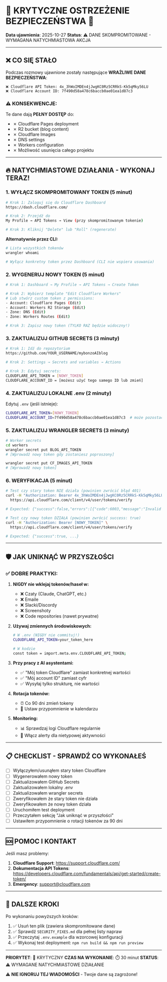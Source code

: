 # 🚨 KRYTYCZNE OSTRZEŻENIE BEZPIECZEŃSTWA 🚨

**Data ujawnienia**: 2025-10-27
**Status**: ⚠️ DANE SKOMPROMITOWANE - WYMAGANA NATYCHMIASTOWA AKCJA

---

## ❌ CO SIĘ STAŁO

Podczas rozmowy ujawnione zostały następujące **WRAŻLIWE DANE BEZPIECZEŃSTWA**:

```
❌ Cloudflare API Token: 4x_3hWoIMDEn4jJwgKC0Rz5CRRkS-Kk5qMky56LU
❌ Cloudflare Account ID: 7f490d58a478c6baccb0ae01ea1d87c3
```

### ⚠️ KONSEKWENCJE:

Te dane dają **PEŁNY DOSTĘP** do:
- ✗ Cloudflare Pages deployment
- ✗ R2 bucket (blog content)
- ✗ Cloudflare Images
- ✗ DNS settings
- ✗ Workers configuration
- ✗ Możliwość usunięcia całego projektu

---

## 🔥 NATYCHMIASTOWE DZIAŁANIA - WYKONAJ TERAZ!

### 1. WYŁĄCZ SKOMPROMITOWANY TOKEN (5 minut)

```bash
# Krok 1: Zaloguj się do Cloudflare Dashboard
https://dash.cloudflare.com/

# Krok 2: Przejdź do
My Profile → API Tokens → View (przy skompromitowanym tokenie)

# Krok 3: Kliknij "Delete" lub "Roll" (regenerate)
```

**Alternatywnie przez CLI:**
```bash
# Lista wszystkich tokenów
wrangler whoami

# Wyłącz konkretny token przez Dashboard (CLI nie wspiera usuwania)
```

### 2. WYGENERUJ NOWY TOKEN (5 minut)

```bash
# Krok 1: Dashboard → My Profile → API Tokens → Create Token

# Krok 2: Wybierz template "Edit Cloudflare Workers"
# Lub stwórz custom token z permissions:
- Account: Cloudflare Pages (Edit)
- Account: Workers R2 Storage (Edit)
- Zone: DNS (Edit)
- Zone: Workers Routes (Edit)

# Krok 3: Zapisz nowy token (TYLKO RAZ będzie widoczny!)
```

### 3. ZAKTUALIZUJ GITHUB SECRETS (3 minuty)

```bash
# Krok 1: Idź do repozytorium
https://github.com/YOUR_USERNAME/mybonzoAIblog

# Krok 2: Settings → Secrets and variables → Actions

# Krok 3: Edytuj secrets:
CLOUDFLARE_API_TOKEN = [NOWY_TOKEN]
CLOUDFLARE_ACCOUNT_ID = [możesz użyć tego samego ID lub zmień]
```

### 4. ZAKTUALIZUJ LOKALNE .env (2 minuty)

Edytuj `.env` (jeśli istnieje):
```bash
CLOUDFLARE_API_TOKEN=[NOWY_TOKEN]
CLOUDFLARE_ACCOUNT_ID=7f490d58a478c6baccb0ae01ea1d87c3  # może pozostać
```

### 5. ZAKTUALIZUJ WRANGLER SECRETS (3 minuty)

```bash
# Worker secrets
cd workers
wrangler secret put BLOG_API_TOKEN
# [Wprowadź nowy token gdy zostaniesz poproszony]

wrangler secret put CF_IMAGES_API_TOKEN
# [Wprowadź nowy token]
```

### 6. WERYFIKACJA (5 minut)

```bash
# Test czy stary token NIE działa (powinien zwrócić błąd 401)
curl -H "Authorization: Bearer 4x_3hWoIMDEn4jJwgKC0Rz5CRRkS-Kk5qMky56LU" \
  https://api.cloudflare.com/client/v4/user/tokens/verify

# Expected: {"success":false,"errors":[{"code":6003,"message":"Invalid request headers"}]}

# Test czy nowy token DZIAŁA (powinien zwrócić success: true)
curl -H "Authorization: Bearer [NOWY_TOKEN]" \
  https://api.cloudflare.com/client/v4/user/tokens/verify

# Expected: {"success":true, ...}
```

---

## 🛡️ JAK UNIKNĄĆ W PRZYSZŁOŚCI

### ✅ DOBRE PRAKTYKI:

1. **NIGDY nie wklejaj tokenów/haseł w:**
   - ❌ Czaty (Claude, ChatGPT, etc.)
   - ❌ Emaile
   - ❌ Slacki/Discordy
   - ❌ Screenshoty
   - ❌ Code repositories (nawet prywatne)

2. **Używaj zmiennych środowiskowych:**
   ```bash
   # W .env (NIGDY nie commituj!)
   CLOUDFLARE_API_TOKEN=your_token_here

   # W kodzie
   const token = import.meta.env.CLOUDFLARE_API_TOKEN;
   ```

3. **Przy pracy z AI asystentami:**
   - ✅ "Mój token Cloudflare" zamiast konkretnej wartości
   - ✅ "Mój account ID" zamiast cyfr
   - ✅ Wysyłaj tylko strukturę, nie wartości

4. **Rotacja tokenów:**
   - ⏰ Co 90 dni zmień tokeny
   - 📅 Ustaw przypomnienie w kalendarzu

5. **Monitoring:**
   - 📊 Sprawdzaj logi Cloudflare regularnie
   - 🔔 Włącz alerty dla nietypowej aktywności

---

## 📋 CHECKLIST - SPRAWDŹ CO WYKONAŁEŚ

- [ ] Wyłączyłem/usunąłem stary token Cloudflare
- [ ] Wygenerowałem nowy token
- [ ] Zaktualizowałem GitHub Secrets
- [ ] Zaktualizowałem lokalny .env
- [ ] Zaktualizowałem wrangler secrets
- [ ] Zweryfikowałem że stary token nie działa
- [ ] Zweryfikowałem że nowy token działa
- [ ] Uruchomiłem test deployment
- [ ] Przeczytałem sekcję "Jak uniknąć w przyszłości"
- [ ] Ustawiłem przypomnienie o rotacji tokenów za 90 dni

---

## 🆘 POMOC I KONTAKT

Jeśli masz problemy:

1. **Cloudflare Support**: https://support.cloudflare.com/
2. **Dokumentacja API Tokens**: https://developers.cloudflare.com/fundamentals/api/get-started/create-token/
3. **Emergency**: support@cloudflare.com

---

## 📖 DALSZE KROKI

Po wykonaniu powyższych kroków:

1. ✅ Usuń ten plik (zawiera skompromitowane dane)
2. ✅ Sprawdź `SECURITY_FIXES.md` dla pełnej listy napraw
3. ✅ Przeczytaj `.env.example` dla wzorcowej konfiguracji
4. ✅ Wykonaj test deployment: `npm run build && npm run preview`

---

**PRIORYTET**: 🔴 KRYTYCZNY
**CZAS NA WYKONANIE**: ⏱️ 30 minut
**STATUS**: ⚠️ WYMAGANE NATYCHMIASTOWE DZIAŁANIE

⚠️ **NIE IGNORUJ TEJ WIADOMOŚCI** - Twoje dane są zagrożone!
